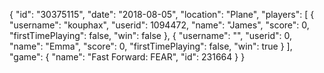 {
  "id": "30375115",
  "date": "2018-08-05",
  "location": "Plane",
  "players": [
    {
      "username": "kouphax",
      "userid": 1094472,
      "name": "James",
      "score": 0,
      "firstTimePlaying": false,
      "win": false
    },
    {
      "username": "",
      "userid": 0,
      "name": "Emma",
      "score": 0,
      "firstTimePlaying": false,
      "win": true
    }
  ],
  "game": {
    "name": "Fast Forward: FEAR",
    "id": 231664
  }
}
